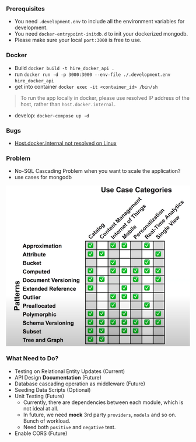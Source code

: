 ### Prerequisites
- You need `.development.env` to include all the environment variables for development.
- You need `docker-entrypoint-initdb.d` to init your dockerized mongodb.
- Please make sure your local `port:3000` is free to use.
### Docker
- Build `docker build -t hire_docker_api .`
- run `docker run -d -p 3000:3000 --env-file ./.development.env hire_docker_api`
- get into container `docker exec -it <container_id> /bin/sh`
> To run the app locally in docker, please use resolved IP address of the host, rather than `host.docker.internal`.
- develop: `docker-compose up -d`

### Bugs
- [Host.docker.internal not resolved on Linux](https://github.com/botfront/botfront-starter/issues/1)

### Problem
- No-SQL Cascading Problem when you want to scale the application?
- use cases for mongodb
<p align="center"><img style="display: block; width: 600px; margin: 0 auto;" src=img/2020-12-02-21-19-01.png alt="no image found"></p>

### What Need to Do?
- Testing on Relational Entity Updates (Current)
- API Design **Documentation** (Future)
- Database cascading operation as middleware (Future)
- Seeding Data Scripts (Optional)
- Unit Testing (Future)
  - Currently, there are dependencies between each module, which is not ideal at all.
  - In future, we need **mock** 3rd party `providers`, `models` and so on. Bunch of workload.
  - Need both `positive` and `negative` test.
- Enable CORS (Future)